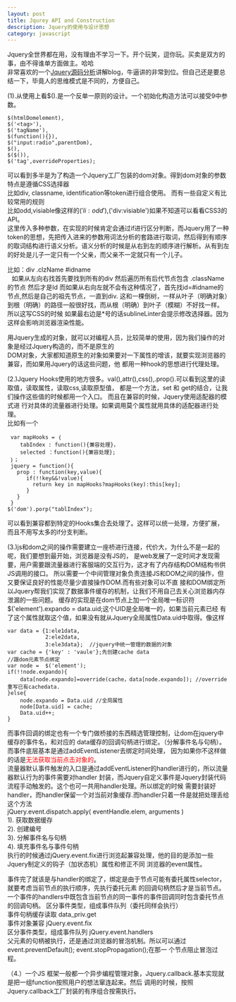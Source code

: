 ```yaml
---
layout: post
title: Jqurey API and Construction
description: Jquery的使用与设计思想
category: javascript
---
```

Jquery全世界都在用，没有理由不学习一下。开个玩笑，逗你玩。买卖是双方的事，由不得谁单方面做主。哈哈   
非常喜欢的一个[Jquery源码分析][1]讲解blog，牛逼讲的非常到位。但自己还是要总结一下，毕竟人的思维模式是不同的，方便自己。  

(1).从使用上看$().是一个反单一原则的设计。一个初始化构造方法可以接受9中参数。  

    $(htmlDomelement),
    $('<tag>'),
    $('tagName'),
    $(function(){}),
    $("input:radio",parentDom),  
    $(),
    $($()),
    $('tag',overrideProperties);
    
可以看到多半是为了构造一个Jquery工厂包装的dom对象。得到dom对象的参数特点是遵循CSS选择器  
比如div, classname, identification等token进行组合使用。 而有一些自定义有比较常用的规则  
比如odd,visiable像这样的$('li:odd'),$('div:visiable')如果不知道可以看看CSS3的API。  
这里传入多种参数，在实现的时候肯定会通过if进行区分判断，而Jquery用了一种token的思想，先把传入进来的参数用词法分析的套路进行取词，然后得到有顺序的取词结构进行语义分析。语义分析的时候是从右到左的顺序进行解析。从有到左的好处是儿子一定只有一个父亲，而父亲不一定就只有一个儿子。  

比如：div .clzName #idname  
    <span style="padding-left:10px;">如果从左向右找首先要找到所有的div 然后遍历所有后代节点包含 .className的节点 然后才是Id
    而如果从右向左就不会有这种情况了，首先找id=#idname的节点,然后是自己的祖先节点，一直到div.
    这和一棵倒树，一样从叶子（明确对象）到根（明确）的路径一般很好找，而从根（明确）到叶子（模糊）不好找一样。
    所以这写CSS的时候 如果最右边是*号的话sublineLinter会提示修改选择器。因为这样会影响浏览器渲染性能。
    </span>
    
用Jquery生成的对象，就可以对编程人员，比较简单的使用，因为我们操作的对象是经过Jquery构造的，而不是原生的  
DOM对象，大家都知道原生的对象如果要对一下属性的增该，就要实现浏览器的兼容，而如果用Jquery的话这些问题，他
都用一种hook的思想进行代理处理。

(2.)Jquery Hooks使用的地方很多。val(),attr(),css(),.prop().可以看到这里的读取值，读取属性，读取css,读取原型值，
都是一个方法，set 和 get的结合，让我们操作这些值的时候都用一个入口。 而且在兼容的时候，Jquery使用适配器的模式进
行对具体的流量器进行处理。如果调用莫个属性就用具体的适配器进行处理。  
比如有一个

     var mapHooks = ｛
        tabIndex : function(){兼容处理}，
        selected ：function(){兼容处理};
     ｝；
     jquery = function(){
       prop : function(key,value){
          if(!!key&&!value){
            return key in mapHooks?mapHooks(key):this[key];
          }
       }
     }
    $('dom').porp("tablIndex");

可以看到兼容都到特定的Hooks集合去处理了。这样可以统一处理，方便扩展，而且不用写太多的if分支判断。

(3.)js和dom之间的操作需要建立一座桥进行连接，代价大，为什么不是一起的呢，我们要想到最开始，浏览器是没有JS的，
是web发展了一定时间才发现需要，用户需要跟流量器进行客服端的交互行为，这才有了内存结构DOM结构书供JS调用的接口。
所以需要一个中间管理对象负责连接JS和DOM之间的操作，但又要保证良好的性能尽量少直接操作DOM.而有些对象可以不直
接和DOM绑定所以Jquery帮我们实现了数据事件缓存的机制，让我们不用自己去关心浏览器内存泄漏的一些问题。
缓存的实现是在dom节点上加一个全局唯一标识符 $('element').expando = data.uid;这个UID是全局唯一的，如果当前元素已经
有了这个属性就取这个值，如果没有就从Jquery全局属性Data.uid中取得。像这样  
    
    var data = {1:ele1data,
                2:ele2data,
                3:ele3data};  //jquery中统一管理的数据的对象
    var cache = {'key' : 'vaule'};先创建cache data
    //跟dom元素节点绑定
    var node =  $('element');
    if(!!node.expando){
        data[node.expando]=override(cache，data[node.expando]); //override重写已有cachedata.
    }else{
        node.expando = Data.uid //全局属性
        node[Data.uid] = cache;
        Data.uid++;
    }

而事件回调的绑定也有一个专门做桥接的东西精选管理控制，让dom在jquery中缓存的事件名，和对应的
data缓存的回调句柄进行绑定。（分解事件名与句柄）。而事件底层基本是通过addEventListener去绑定时间处理，
因为如果你不这样做的话是<span style="color:red;">无法获取当前点击对象的</span>。<br/>
流量器默认事件触发的入口是通过addEventListener的handler进行的，所以流量器默认行为的事件需要对handler
封装，而Jquery自定义事件是Jquery封装代码流程手动触发的。这个也可一共用handler处理。所以绑定的时候
需要封装好handler，而handler保留一个对当前对象缓存.而handler只着一件是就把处理丢给这个方法  
jQuery.event.dispatch.apply( eventHandle.elem, arguments )  
   1).  获取数据缓存  
   2).  创建编号  
   3).  分解事件名与句柄  
   4).  填充事件名与事件句柄  
执行的时候通过jQuery.event.fix进行浏览起兼容处理，他的目的是添加一些Jquery制定义的钩子（加状态机）属性和修正不同
浏览器的event属性。  

事件完了就该是与handler的绑定了，绑定是由于节点可能有委托属性selector，就要考虑当前节点的执行顺序，先执行委托元素
的回调句柄然后才是当前节点。一个事件的handlers中既包含当前节点的同一事件的事件回调同时包含委托节点的回调句柄。
区分事件类型，组成事件队列（委托同样会执行）  
  事件句柄缓存读取  data_priv.get  
  事件对象兼容       jQuery.event.fix  
  区分事件类型，组成事件队列  jQuery.event.handlers  
父元素的句柄被执行，还是通过浏览器的冒泡机制。所以可以通过 event.preventDefault();  event.stopPropagation();在那一
个节点阻止冒泡过程。

（4.）一个JS 框架一般都一个异步编程管理对象，Jquery.callback.基本实现就是把一组function按照用户的想法窜连起来。然后
调用的时候，按照Jquery.callback工厂封装的有序组合按需执行。

[1]: http://www.cnblogs.com/aaronjs/category/511281.html

